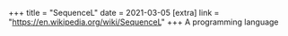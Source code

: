 +++
title = "SequenceL"
date = 2021-03-05
[extra]
link = "https://en.wikipedia.org/wiki/SequenceL"
+++
A programming language

